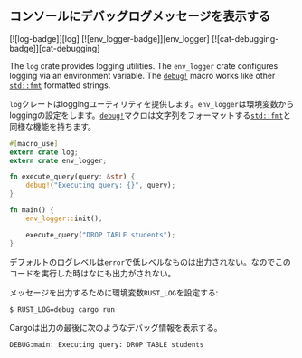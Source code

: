 ## コンソールにデバッグログメッセージを表示する

[![log-badge]][log] [![env_logger-badge]][env_logger] [![cat-debugging-badge]][cat-debugging]

The `log` crate provides logging utilities. The `env_logger` crate configures
logging via an environment variable.  The [`debug!`] macro works like other
[`std::fmt`] formatted strings.

`log`クレートはloggingユーティリティを提供します。`env_logger`は環境変数からloggingの設定をします。[`debug!`]マクロは文字列をフォーマットする[`std::fmt`]と同様な機能を持ちます。

```rust
#[macro_use]
extern crate log;
extern crate env_logger;

fn execute_query(query: &str) {
    debug!("Executing query: {}", query);
}

fn main() {
    env_logger::init();

    execute_query("DROP TABLE students");
}
```

デフォルトのログレベルは`error`で低レベルなものは出力されない。なのでこのコードを実行した時はなにも出力がされない。

メッセージを出力するために環境変数`RUST_LOG`を設定する:
```
$ RUST_LOG=debug cargo run
```

Cargoは出力の最後に次のようなデバッグ情報を表示する。
```
DEBUG:main: Executing query: DROP TABLE students
```

[`debug!`]: https://docs.rs/log/*/log/macro.debug.html
[`std::fmt`]: https://doc.rust-lang.org/std/fmt/
